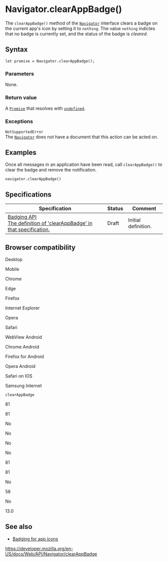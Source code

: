 Navigator.clearAppBadge()
=========================

The `clearAppBadge()` method of the [`Navigator`](../navigator) interface clears a badge on the current app's icon by setting it to `nothing`. The value `nothing` indictes that no badge is currently set, and the status of the badge is *cleared*.

Syntax
------

    let promise = Navigator.clearAppBadge();

### Parameters

None.

### Return value

A [`Promise`](https://developer.mozilla.org/en-US/docs/Web/JavaScript/Reference/Global_Objects/Promise) that resolves with [`undefined`](https://developer.mozilla.org/en-US/docs/Web/JavaScript/Reference/Global_Objects/undefined).

### Exceptions

`NotSupportedError`  
The [`Navigator`](../navigator) does not have a document that this action can be acted on.

Examples
--------

Once all messages in an application have been read, call `clearAppBadge()` to clear the badge and remove the notification.

    navigator.clearAppBadge()

Specifications
--------------

<table><thead><tr class="header"><th>Specification</th><th>Status</th><th>Comment</th></tr></thead><tbody><tr class="odd"><td><a href="https://w3c.github.io/badging/#clearappbadge-method">Badging API<br />
<span class="small">The definition of 'clearAppBadge' in that specification.</span></a></td><td><span class="spec-draft">Draft</span></td><td>Initial definition.</td></tr></tbody></table>

Browser compatibility
---------------------

Desktop

Mobile

Chrome

Edge

Firefox

Internet Explorer

Opera

Safari

WebView Android

Chrome Android

Firefox for Android

Opera Android

Safari on IOS

Samsung Internet

`clearAppBadge`

81

81

No

No

No

No

81

81

No

58

No

13.0

See also
--------

-   [Badging for app icons](https://web.dev/badging-api/)

<a href="https://developer.mozilla.org/en-US/docs/Web/API/Navigator/clearAppBadge" class="_attribution-link">https://developer.mozilla.org/en-US/docs/Web/API/Navigator/clearAppBadge</a>
